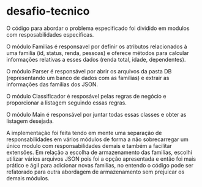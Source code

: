 # desafio-tecnico

O código para abordar o problema especificado foi dividido em modulos com resposabilidades especificas.

O módulo Familias é responsavel por definir os atributos relacionados à uma familia (id, status, renda, pessoas) e oferece métodos para calcular informações relativas a esses dados (renda total, idade, dependentes).

O módulo Parser é responsável por abrir os arquivos da pasta DB (representando um banco de dados com as familias) e extrair as informações das familias dos JSON.

O módulo Classificador é resposável pelas regras de negócio e proporcionar a listagem seguindo essas regras.

O módulo Main é responsável por juntar todas essas classes e obter as listagem desejada.


A implementação foi feita tendo em mente uma separação de responsabilidades em vários módulos de forma a não sobrecarregar um único modulo com responsabilidades demais e também a facilitar extensões. Em relação a escolha de armazenamento das familias, escolhi utilizar vários arquivos JSON pois foi a opção apresentada e então foi mais prático e ágil para adicionar novas familias, no entendo o código pode ser refatorado para outra abordagem de armazenamento sem prejuicar os demais módulos.